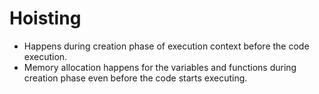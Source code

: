 # Hoisting

- Happens during creation phase of execution context before the code execution.
- Memory allocation happens for the variables and functions during creation phase even before the code starts executing.

